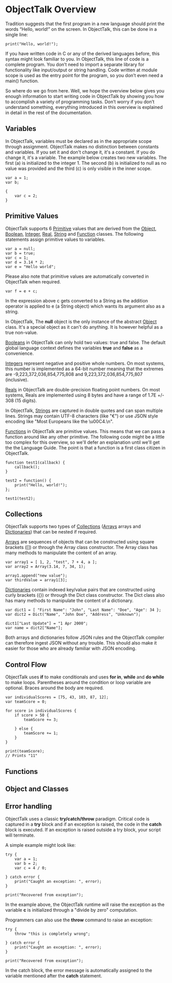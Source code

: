 # ObjectTalk Overview

Tradition suggests that the first program in a new language should print
the words “Hello, world!” on the screen. In ObjectTalk, this can be done
in a single line:

    print("Hello, world!");

If you have written code in C or any of the derived languages before, this
syntax might look familiar to you. In ObjectTalk, this line of code is a
complete program. You don’t need to import a separate library for
functionality like input/output or string handling. Code written at module
scope is used as the entry point for the program, so you don’t even need
a main() function.

So where do we go from here. Well, we hope the overview below gives you
enough information to start writing code in ObjectTalk by showing you how
to accomplish a variety of programming tasks. Don’t worry if you don’t
understand something, everything introduced in this overview is explained
in detail in the rest of the documentation.

## Variables

In ObjectTalk, variables must be declared as in the appropriate scope
through assignment. ObjectTalk makes no distinction between constants
and variables. If you set it and don't change it, it's a constant.
If you do change it, it's a variable. The example below creates two
new variables. The first (a) is initialized to the integer 1. The second
(b) is initialized to null as no value was provided and the third (c)
is only visible in the inner scope.

	var a = 1;
	var b;

	{
		var c = 2;
	}

## Primitive Values

ObjectTalk supports 6 [Primitive](reference/Primitive.md) values
that are derived from the
[Object](reference/Object.md), [Boolean](reference/Boolean.md),
[Integer](reference/Integer.md), [Real](reference/Real.md),
[String](reference/String.md) and [Function](reference/Function.md)
classes. The following statements assign primitive values to variables.

    var a = null;
    var b = true;
    var c = 1;
    var d = 3.14 * 2;
    var e = "Hello world";

Please also note that primitive values are automatically converted in
ObjectTalk when required.

    var f = e + c;

In the expression above c gets converted to a String as the addition
operator is applied to e (a String object) which wants its
argument also as a string.

In ObjectTalk, The **null** object is the only instance of the abstract
[Object](reference/Object.md) class. It's a special object as it can't
do anything. It is however helpful as a true non-value.

[Booleans](reference/Boolean.md) in ObjectTalk can only hold two values:
true and false. The default global language context defines the variables
**true** and **false** as a convenience.

[Integers](reference/Integer.md) represent negative and positive whole
numbers. On most systems, this number is implemented as a 64-bit number
meaning that the extremes are -9,223,372,036,854,775,808 and
9,223,372,036,854,775,807 (inclusive).

[Reals](reference/Real.md) in ObjectTalk are double-precision floating
point numbers. On most systems, Reals are implemented using 8 bytes
and have a range of 1.7E +/- 308 (15 digits).

In ObjectTalk, [Strings](reference/String.md) are captured in double
quotes and can span multiple lines. Strings may contain UTF-8 characters
(like "€") or use JSON style encoding like "Most Europeans like the
\u00C4.\n".

[Functions](String/Function.md) in ObjectTalk are primitive values.
This means that we can pass a function around like any other primitive.
The following code might be a little too complex for this overview, so
we'll defer an explanation until we'll get the the Language Guide.
The point is that a function is a first class citizen in ObjectTalk.

    function test1(callback) {
        callback();
    }

    test2 = function() {
        print("Hello, world!");
    };

    test1(test2);

## Collections

ObjectTalk supports two types of [Collections](reference/Collections.md)
([Arrays](reference/Array.md) arrays and
[Dictionaries](reference/Dict.md))
that can be nested if required.

[Arrays](reference/Array.md) are sequences of objects that can be
constructed using square brackets ([]) or through the Array class
constructor. The Array class has many methods to manipulate the content
of an array.

    var array1 = [ 1, 2, "test", 7 + 4, a ];
    var array2 = Array(3.14, 7, 34, 1);

    array1.append("new value");
    var thirdValue = array1[3];

[Dictionaries](reference/Dict.md) contain indexed key/value pairs that
are constructed using curly brackets ({}) or through the Dict class
constructor. The Dict class also has many methods to manipulate the
content of a dictionary.

    var dict1 = [ "First Name": "John", "Last Name": "Doe", "Age": 34 };
    var dict2 = Dict("Name", "John Doe", "Address", "Unknown");

    dict1["Last Update"] = "1 Apr 2000";
    var name = dict2["Name"];

Both arrays and dictionaries follow JSON rules and the ObjectTalk
compiler can therefore ingest JSON without any trouble.
This should also make it easier for those who are already familiar
with JSON encoding.

## Control Flow

ObjectTalk uses **if** to make conditionals and uses **for in**,
**while** and **do while** to make loops. Parentheses around the
condition or loop variable are optional. Braces around the body are required.

    var individualScores = [75, 43, 103, 87, 12];
    var teamScore = 0;

    for score in individualScores {
        if score > 50 {
            teamScore += 3;

        } else {
            teamScore += 1;
        }
    }

    print(teamScore);
    // Prints "11"

## Functions

## Object and Classes

## Error handling

ObjectTalk uses a classic **try/catch/throw** paradigm. Critical code
is captured in a **try** block and if an exception is raised, the code
in the **catch** block is executed. If an exception is raised outside
a try block, your script will terminate.

A simple example might look like:

    try {
        var a = 1;
        var b = 2;
        var c = 4 / 0;

    } catch error {
		print("Caught an exception: ", error);
    }

    print("Recovered from exception");

In the example above, the ObjectTalk runtime will raise the exception
as the variable **c** is initialized through a "divide by zero"
computation.

Programmers can also use the **throw** command to raise an exception:

    try {
        throw "this is completely wrong";

    } catch error {
        print("Caught an exception: ", error);
    }

	print("Recovered from exception");

In the catch block, the error message is automatically assigned to
the variable mentioned after the **catch** statement.
